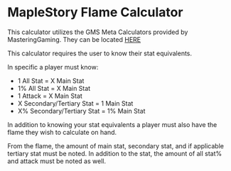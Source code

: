 # MapleStory Flame Calculator

This calculator utilizes the GMS Meta Calculators provided by MasteringGaming.
They can be located [HERE](tinyurl.com/maplestorycalculators)

This calculator requires the user to know their stat equivalents.

In specific a player must know:
* 1 All Stat = X Main Stat
* 1% All Stat = X Main Stat
* 1 Attack = X Main Stat
* X Secondary/Tertiary Stat = 1 Main Stat
* X% Secondary/Tertiary Stat = 1% Main Stat

In addition to knowing your stat equivalents a player must also have the flame they wish to calculate on hand.

From the flame, the amount of main stat, secondary stat, and if applicable tertiary stat must be noted.
In addition to the stat, the amount of all stat% and attack must be noted as well.

